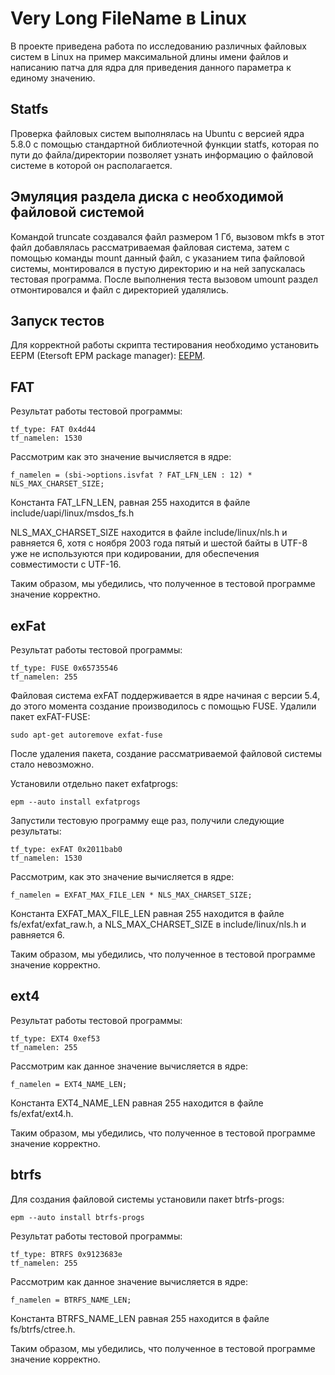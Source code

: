 # Very Long FileName в Linux
В проекте приведена работа по исследованию различных файловых систем в Linux на пример максимальной длины имени файлов 
и написанию патча для ядра для приведения данного параметра к единому значению.

## Statfs
Проверка файловых систем выполнялась на Ubuntu c версией ядра 5.8.0 с помощью стандартной библиотечной функции statfs, которая по пути до файла/директории позволяет узнать информацию о файловой
системе в которой он располагается. 

## Эмуляция раздела диска с необходимой файловой системой
Командой truncate создавался файл размером 1 Гб, вызовом mkfs в этот файл добавлялась рассматриваемая файловая система, затем с помощью команды mount данный файл, с указанием типа файловой системы, монтировался в пустую директорию и на ней запускалась тестовая программа. После выполнения теста вызовом umount раздел отмонтировался и файл с директорией удалялись.

## Запуск тестов
Для корректной работы скрипта тестирования необходимо установить EEPM (Etersoft EPM package manager): [EEPM](https://github.com/Etersoft/eepm).

## FAT
Результат работы тестовой программы:

```
tf_type: FAT 0x4d44
tf_namelen: 1530
```

Рассмотрим как это значение вычисляется в ядре:

```
f_namelen = (sbi->options.isvfat ? FAT_LFN_LEN : 12) * NLS_MAX_CHARSET_SIZE;
```
Константа FAT\_LFN\_LEN, равная 255 находится в файле include/uapi/linux/msdos_fs.h

NLS\_MAX\_CHARSET\_SIZE находится в файле include/linux/nls.h и равняется 6, хотя с ноября 2003 года пятый и шестой байты в UTF-8 уже не используются при кодировании, 
для обеспечения совместимости с UTF-16.

Таким образом, мы убедились, что полученное в тестовой программе значение корректно.

## exFat
Результат работы тестовой программы:

```
tf_type: FUSE 0x65735546
tf_namelen: 255
```

Файловая система exFAT поддерживается в ядре начиная с версии 5.4, до этого момента создание производилось с помощью FUSE. Удалили пакет exFAT-FUSE:

```
sudo apt-get autoremove exfat-fuse
```

После удаления пакета, создание рассматриваемой файловой системы стало невозможно. 

Установили отдельно пакет exfatprogs:

```
epm --auto install exfatprogs
```

Запустили тестовую программу еще раз, получили следующие результаты:

```
tf_type: exFAT 0x2011bab0
tf_namelen: 1530
```
Рассмотрим, как это значение вычисляется в ядре:

```
f_namelen = EXFAT_MAX_FILE_LEN * NLS_MAX_CHARSET_SIZE;
```

Константа EXFAT\_MAX\_FILE\_LEN равная 255 находится в файле fs/exfat/exfat_raw.h, а NLS\_MAX\_CHARSET\_SIZE в include/linux/nls.h и равняется 6.

Таким образом, мы убедились, что полученное в тестовой программе значение корректно.

## ext4
Результат работы тестовой программы:

```
tf_type: EXT4 0xef53
tf_namelen: 255
```

Рассмотрим как данное значение вычисляется в ядре:

```
f_namelen = EXT4_NAME_LEN;
```

Константа EXT4\_NAME\_LEN равная 255 находится в файле fs/exfat/ext4.h.

Таким образом, мы убедились, что полученное в тестовой программе значение корректно.

## btrfs
Для создания файловой системы установили пакет btrfs-progs:

```
epm --auto install btrfs-progs
```

Результат работы тестовой программы:

```
tf_type: BTRFS 0x9123683e
tf_namelen: 255
```

Рассмотрим как данное значение вычисляется в ядре:

```
f_namelen = BTRFS_NAME_LEN;
```

Константа BTRFS\_NAME\_LEN равная 255 находится в файле fs/btrfs/ctree.h.

Таким образом, мы убедились, что полученное в тестовой программе значение корректно.
